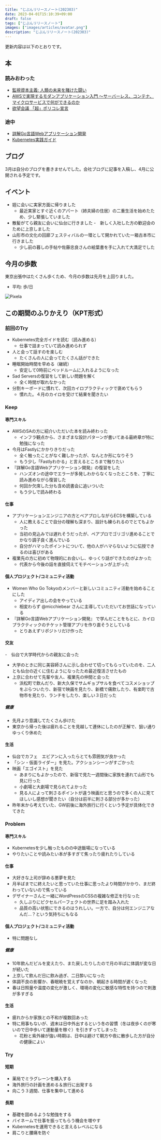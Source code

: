 ```yaml
---
title: "じぶんリリースノート(202303)"
date: 2023-04-01T15:10:39+09:00
draft: false
tags: ["じぶんリリースノート"]
images: ["images/articles/avatar.png"]
description: "じぶんリリースノート(202303)"
---
```


更新内容は以下のとおりです。

## 本

### 読みおわった

- [監視資本主義: 人類の未来を賭けた闘い](https://bookmeter.com/books/17951931)
- [AWSで実現するモダンアプリケーション入門 〜サーバーレス、コンテナ、マイクロサービスで何ができるのか](https://bookmeter.com/books/20515442)
- [欲望会議 「超」ポリコレ宣言](https://bookmeter.com/books/13251099)

### 途中

- [詳解Go言語Webアプリケーション開発](https://bookmeter.com/books/19190920)
- [Kubernetes実践ガイド](https://bookmeter.com/books/13964298)

## ブログ

3月は自分のブログを書きませんでした。会社ブログに記事を入稿し、4月に公開される予定です。

## イベント

- 姪に会いに実家方面に帰りました
  - 最近実家とすぐ近くのアパート（姉夫婦の住居）の二重生活を始めたため、少し緊張していました
- 散髪がてら親友に会いに仙台に行きました
-　新しく入社した方の歓迎会のために上京しました
- 山形市の文化の回廊フェスティバルの一環として開かれていた一箱古本市に行きました
  - 少し前の暮しの手帖や佐藤忠良さんの絵葉書を手に入れて大満足でした

## 今月の歩数

東京出張中はたくさん歩くため、今月の歩数は先月を上回りました。

- 平均: 歩/日

![Pixela](https://pixe.la/v1/users/mom0tomo/graphs/pedometer)

## この期間のふりかえり（KPT形式）

### 前回のTry

- Kubernetes完全ガイドを読む（読み進める）
  - 仕事で詰まっていて読み進められず
- 人と会って話すのを楽しむ
  - たくさんの人に会ってたくさん話ができた
- 睡眠開始時間を早める（継続）
  - 安定して0時前にベッドルームに入れるようになった
- Sad Serversの復習をして新しい問題を解く
  - 全く時間が取れなかった
- 分割キーボードに慣れて、次回カイロプラクティックで褒めてもらう
  - 慣れた。４月のカイロを受けて結果を聞きたい

### Keep

#### 専門スキル

- AWSのSAの方に紹介いただいた本を読み終わった
  - インフラ観点から、さまざまな設計パターンが書いてある最終章が特に勉強になった
- 今月はFastlyにかかりきりだった
  - 全く触ったことがなく難しかったが、なんとか形になりそう
  - もう少し「Fastlyわかる」と言えるところまで触りたい
- 『詳解Go言語Webアプリケーション開発』の復習をした
  - ハンズオンの途中でエラーが多発しわからなくなったところを、丁寧に読み進めながら復習した
  - 何回か欠席した分も含め読書会に追いついた
  - もう少しで読み終わる

#### 仕事

- アプリケーションエンジニアの方とペアプロしながらECSを構築している
  - 人に教えることで自分の理解も深まり、設計も練られるのでとてもよかった
  - 当初の見込みでは遅れそうだったが、ペアプロでゴリゴリ進めることでかなり調子良く進んでいる
  - 自分がハマったポイントについて、他の人がハマらないように伝授できるのは喜びがある
- 複業先の方に初めて物理的にお会いし、ゆっくり話ができたのがよかった
  - 代表から今後の話を直接伺えてモチベーションが上がった

#### 個人プロジェクト/コミュニティ活動

- Women Who Go Tokyoのメンバーと新しいコミュニティ活動を始めることにした
  - アイディア出しの会をやっている
  - 相変わらず @micchiebear さんに主導していただいてお世話になっている
- 『詳解Go言語Webアプリケーション開発』 で学んだことをもとに、カイロプラクティックのチケット管理アプリを作り直そうとしている
  - とりあえずリポジトリだけ作った

#### 交友

-　仙台で大学時代からの親友に会った
  - 大学のときに同じ美容師さんに示し合わせて切ってもらっていたのを、二人とも仙台の近くに住むようになったため最近復活させたもの
- 上京に合わせて先輩や友人、複業先の仲間と会った
  - 浜松町で飲んだり、新大久保でサムギョプサルを食べてコスメショップをぶらついたり、新宿で映画を見たり、新橋で痛飲したり、有楽町で古物市を見たり、ランチをしたり、楽しい３日だった

##### 健康

- 先月より意識してたくさん歩けた
- 東京から帰った後は疲れることを見越して連休にしたのが正解で、狙い通りゆっくり休めた

#### 生活

- 仙台でカフェ　エビアンに入ったらとても雰囲気が良かった
- 「シン・仮面ライダー」を見た。アクションシーンがすごかった
- 映画「エゴイスト」を見た
  - あまりにもよかったので、新宿で見た一週間後に家族を連れて山形でも見に行った
  - 小劇場と大劇場で見られてよかった
  - 見る人によって刺さるポイントが違う映画だと思うので多くの人に見てほしいし感想が聞きたい（自分は前半に刺さる部分が多かった）
- 昨年末から考えていた、GW前後に海外旅行に行くという予定が具体化できてきた

### Problem

#### 専門スキル

- Kubernetesを少し触ったものの中途飯場になっている
- やりたいことや読みたい本が多すぎて焦ったり疲れたりしている

#### 仕事

- 大好きな上司が辞める悪夢を見た
- 月半ばまでに終えたいと思っていた仕事に思ったより時間がかかり、まだ終わっていないので焦っている
- デザイナーさんと一緒にWordPressのCSSの複雑な修正を行なった
  - 久しぶりにピクセルパーフェクトの世界に足を踏み入れた
  - 品質の高い状態にできるのはうれしい。一方で、自分は何エンジニアなんだ...？という気持ちにもなる

#### 個人プロジェクト/コミュニティ活動

- 特に問題なし

##### 健康

- 10年飲んだピルを変えたり、また戻したりしたので月の半ばに体調が変な日が続いた
- 上京して飲んだ日に飲み過ぎ、二日酔いになった
- 体調不良の影響か、春眠暁を覚えずなのか、朝起きる時間が遅くなった
- 春は日照量や温度の変化が激しく、環境の変化に敏感な特性を持つので刺激が多すぎる

#### 生活

- 疲れからか家族との不和が複数回あった
- 特に用事もないが、週末は日中外出するという冬の習慣（冬は夜歩くのが寒いので日中歩いて運動量を稼ぐ）を引きずってしまった
  - 花粉と紫外線が強い時期は、日中は避けて朝方や夜に散歩した方が自分の健康によい

### Try

#### 短期

- 薬局でミラグレーンを購入する
- 海外旅行の計画を進める＆旅行に出発する
- 向こう３週間、仕事を集中して進める

#### 長期

- 基礎を固めるような勉強をする
- バイネームで仕事を振ってもらう機会を増やす
- Kubernetesを運用できると言えるレベルになる
- 肩こりと腰痛を防ぐ

